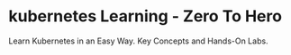 # kubernetes Learning - Zero To Hero
Learn Kubernetes in an Easy Way. Key Concepts and Hands-On Labs.
